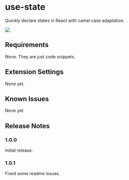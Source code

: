 # use-state

Quickly declare states in React with camel case adaptation.

![](./showcase.gif)

## Requirements

None. They are just code snippets.

## Extension Settings

None yet.

## Known Issues

None yet.

## Release Notes

### 1.0.0

Initial release.

### 1.0.1

Fixed some readme issues.
